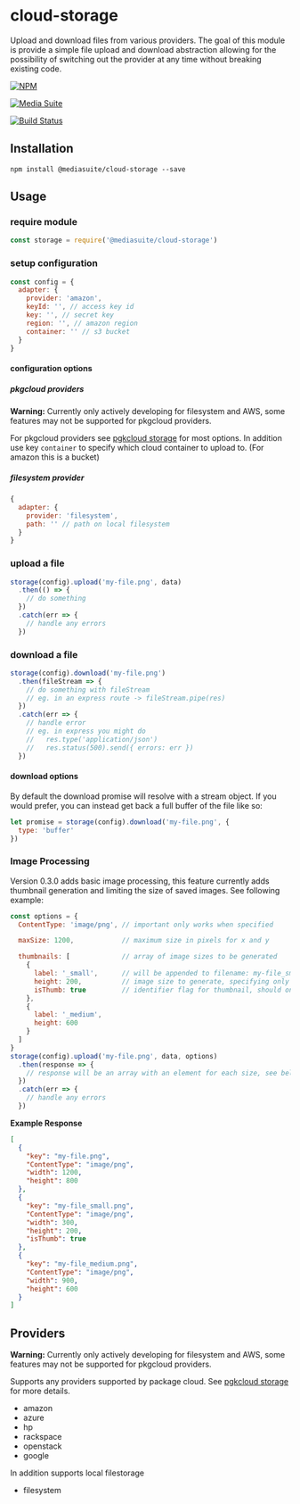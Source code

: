 # cloud-storage

Upload and download files from various providers.
The goal of this module is provide a simple file
upload and download abstraction allowing for the
possibility of switching out the provider at any
time without breaking existing code.

[![NPM](https://nodei.co/npm/cloud-storage.png?downloads=true&stars=true)](https://nodei.co/npm/@mediasuite/cloud-storage/)

[![Media Suite](http://mediasuite.co.nz/ms-badge.png)](http://mediasuite.co.nz)

[![Build Status](https://travis-ci.org/mediasuitenz/cloud-storage.svg)](https://travis-ci.org/mediasuitenz/cloud-storage)

## Installation

```
npm install @mediasuite/cloud-storage --save
```

## Usage

### require module
```js
const storage = require('@mediasuite/cloud-storage')
```

### setup configuration
```js
const config = {
  adapter: {
    provider: 'amazon',
    keyId: '', // access key id
    key: '', // secret key
    region: '', // amazon region
    container: '' // s3 bucket
  }
}
```

#### configuration options

##### pkgcloud providers

**Warning:** Currently only actively developing for filesystem and AWS, some features may not be supported for pkgcloud providers.


For pkgcloud providers see [pgkcloud storage](https://www.npmjs.com/package/pkgcloud#storage) for most options. In addition use key `container` to specify which cloud container to upload to. (For amazon this is a bucket)

##### filesystem provider
```js
{
  adapter: {
    provider: 'filesystem',
    path: '' // path on local filesystem
  }
}
```

### upload a file
```js
storage(config).upload('my-file.png', data)
  .then(() => {
    // do something
  })
  .catch(err => {
    // handle any errors
  })
```

### download a file
```js
storage(config).download('my-file.png')
  .then(fileStream => {
    // do something with fileStream
    // eg. in an express route -> fileStream.pipe(res)
  })
  .catch(err => {
    // handle error
    // eg. in express you might do
    //   res.type('application/json')
    //   res.status(500).send({ errors: err })
  })
```

#### download options

By default the download promise will resolve with a stream object. If you would
prefer, you can instead get back a full buffer of the file like so:

```js
let promise = storage(config).download('my-file.png', {
  type: 'buffer'
})
```

### Image Processing

Version 0.3.0 adds basic image processing, this feature currently adds thumbnail generation and limiting the size of saved images. See following example:
```js
const options = {
  ContentType: 'image/png', // important only works when specified

  maxSize: 1200,            // maximum size in pixels for x and y

  thumbnails: [             // array of image sizes to be generated
    {
      label: '_small',      // will be appended to filename: my-file_small.png
      height: 200,          // image size to generate, specifying only width or height will maintain aspect ratio
      isThumb: true         // identifier flag for thumbnail, should only be set once
    },
    {
      label: '_medium',
      height: 600
    }
  ]
}
storage(config).upload('my-file.png', data, options)
  .then(response => {
    // response will be an array with an element for each size, see below
  })
  .catch(err => {
    // handle any errors
  })
```

**Example Response**
```json
[
  {
    "key": "my-file.png",
    "ContentType": "image/png",
    "width": 1200,
    "height": 800
  },
  {
    "key": "my-file_small.png",
    "ContentType": "image/png",
    "width": 300,
    "height": 200,
    "isThumb": true
  },
  {
    "key": "my-file_medium.png",
    "ContentType": "image/png",
    "width": 900,
    "height": 600
  }
]
```

## Providers

**Warning:** Currently only actively developing for filesystem and AWS, some features may not be supported for pkgcloud providers.

Supports any providers supported by package cloud. See [pgkcloud storage](https://www.npmjs.com/package/pkgcloud#storage) for more details.
- amazon
- azure
- hp
- rackspace
- openstack
- google

In addition supports local filestorage
- filesystem

